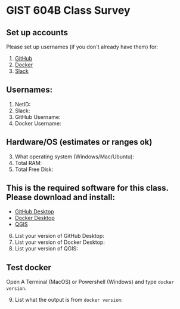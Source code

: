 # GIST 604B Class Survey

## Set up accounts
Please set up usernames (if you don't already have them) for:
1) [GitHub](https://github.com/join)
2) [Docker](https://hub.docker.com/signup/) 
3) [Slack](https://join.slack.com/t/uagist/shared_invite/enQtNTI1MjMzNzAxOTA3LTM2ZmRmOTY0ZTk1YTRkOWEyYWNlN2Q2OTkxZDkzMzViODYyYTdiNWRmZTFiYzA5MTk0MWNiOWI5ZWE5ZTYwOTk)

## Usernames:
1) NetID: 
2) Slack: 
3) GitHub Username: 
4) Docker Username: 

## Hardware/OS (estimates or ranges ok)
3) What operating system (Windows/Mac/Ubuntu):
4) Total RAM:
5) Total Free Disk:

## This is the required software for this class. Please download and install:
- [GitHub Desktop](https://desktop.github.com/)
- [Docker Desktop](https://www.docker.com/products/docker-desktop)
- [QGIS](https://qgis.org/en/site/forusers/download.html)

6) List your version of GitHub Desktop:
7) List your version of Docker Desktop:
8) List your version of QGIS:

## Test docker
Open A Terminal (MacOS) or Powershell (Windows) and type `docker version`.

9) List what the output is from `docker version`:

